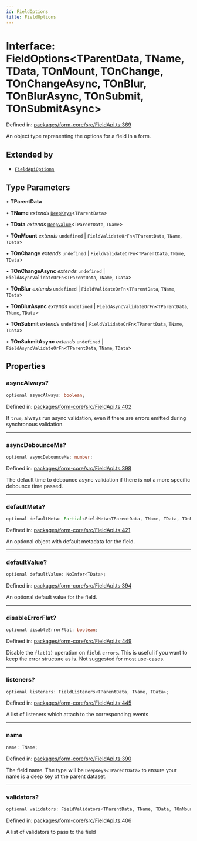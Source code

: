 ```yaml
---
id: FieldOptions
title: FieldOptions
---
```


<!-- DO NOT EDIT: this page is autogenerated from the type comments -->

# Interface: FieldOptions\<TParentData, TName, TData, TOnMount, TOnChange, TOnChangeAsync, TOnBlur, TOnBlurAsync, TOnSubmit, TOnSubmitAsync\>

Defined in: [packages/form-core/src/FieldApi.ts:369](https://github.com/TanStack/form/blob/main/packages/form-core/src/FieldApi.ts#L369)

An object type representing the options for a field in a form.

## Extended by

- [`FieldApiOptions`](../fieldapioptions.md)

## Type Parameters

• **TParentData**

• **TName** _extends_ [`DeepKeys`](../../type-aliases/deepkeys.md)\<`TParentData`\>

• **TData** _extends_ [`DeepValue`](../../type-aliases/deepvalue.md)\<`TParentData`, `TName`\>

• **TOnMount** _extends_ `undefined` \| `FieldValidateOrFn`\<`TParentData`, `TName`, `TData`\>

• **TOnChange** _extends_ `undefined` \| `FieldValidateOrFn`\<`TParentData`, `TName`, `TData`\>

• **TOnChangeAsync** _extends_ `undefined` \| `FieldAsyncValidateOrFn`\<`TParentData`, `TName`, `TData`\>

• **TOnBlur** _extends_ `undefined` \| `FieldValidateOrFn`\<`TParentData`, `TName`, `TData`\>

• **TOnBlurAsync** _extends_ `undefined` \| `FieldAsyncValidateOrFn`\<`TParentData`, `TName`, `TData`\>

• **TOnSubmit** _extends_ `undefined` \| `FieldValidateOrFn`\<`TParentData`, `TName`, `TData`\>

• **TOnSubmitAsync** _extends_ `undefined` \| `FieldAsyncValidateOrFn`\<`TParentData`, `TName`, `TData`\>

## Properties

### asyncAlways?

```ts
optional asyncAlways: boolean;
```

Defined in: [packages/form-core/src/FieldApi.ts:402](https://github.com/TanStack/form/blob/main/packages/form-core/src/FieldApi.ts#L402)

If `true`, always run async validation, even if there are errors emitted during synchronous validation.

---

### asyncDebounceMs?

```ts
optional asyncDebounceMs: number;
```

Defined in: [packages/form-core/src/FieldApi.ts:398](https://github.com/TanStack/form/blob/main/packages/form-core/src/FieldApi.ts#L398)

The default time to debounce async validation if there is not a more specific debounce time passed.

---

### defaultMeta?

```ts
optional defaultMeta: Partial<FieldMeta<TParentData, TName, TData, TOnMount, TOnChange, TOnChangeAsync, TOnBlur, TOnBlurAsync, TOnSubmit, TOnSubmitAsync, any, any, any, any, any, any, any>>;
```

Defined in: [packages/form-core/src/FieldApi.ts:421](https://github.com/TanStack/form/blob/main/packages/form-core/src/FieldApi.ts#L421)

An optional object with default metadata for the field.

---

### defaultValue?

```ts
optional defaultValue: NoInfer<TData>;
```

Defined in: [packages/form-core/src/FieldApi.ts:394](https://github.com/TanStack/form/blob/main/packages/form-core/src/FieldApi.ts#L394)

An optional default value for the field.

---

### disableErrorFlat?

```ts
optional disableErrorFlat: boolean;
```

Defined in: [packages/form-core/src/FieldApi.ts:449](https://github.com/TanStack/form/blob/main/packages/form-core/src/FieldApi.ts#L449)

Disable the `flat(1)` operation on `field.errors`. This is useful if you want to keep the error structure as is. Not suggested for most use-cases.

---

### listeners?

```ts
optional listeners: FieldListeners<TParentData, TName, TData>;
```

Defined in: [packages/form-core/src/FieldApi.ts:445](https://github.com/TanStack/form/blob/main/packages/form-core/src/FieldApi.ts#L445)

A list of listeners which attach to the corresponding events

---

### name

```ts
name: TName;
```

Defined in: [packages/form-core/src/FieldApi.ts:390](https://github.com/TanStack/form/blob/main/packages/form-core/src/FieldApi.ts#L390)

The field name. The type will be `DeepKeys<TParentData>` to ensure your name is a deep key of the parent dataset.

---

### validators?

```ts
optional validators: FieldValidators<TParentData, TName, TData, TOnMount, TOnChange, TOnChangeAsync, TOnBlur, TOnBlurAsync, TOnSubmit, TOnSubmitAsync>;
```

Defined in: [packages/form-core/src/FieldApi.ts:406](https://github.com/TanStack/form/blob/main/packages/form-core/src/FieldApi.ts#L406)

A list of validators to pass to the field
